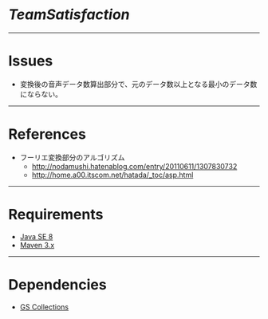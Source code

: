 # *TeamSatisfaction*

---------------

# Issues
* 変換後の音声データ数算出部分で、元のデータ数以上となる最小のデータ数にならない。

---------------

# References

 * フーリエ変換部分のアルゴリズム
    * http://nodamushi.hatenablog.com/entry/20110611/1307830732
    * http://home.a00.itscom.net/hatada/_toc/asp.html

---------------

# Requirements

* [Java SE 8](http://www.oracle.com/technetwork/java/javase/overview/index.html)
* [Maven 3.x](http://maven.apache.org/)

---------------

# Dependencies

* [GS Collections](https://github.com/goldmansachs/gs-collections)

